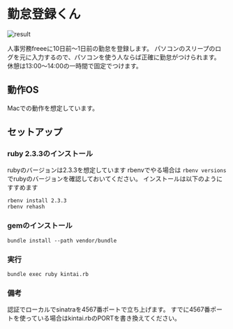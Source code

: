 # 勤怠登録くん
![result](https://github.com/tabachain/KINTAI/blob/gif/gif/demo.gif)

人事労務freeeに10日前〜1日前の勤怠を登録します。
パソコンのスリープのログを元に入力するので、パソコンを使う人ならば正確に勤怠がつけられます。
休憩は13:00〜14:00の一時間で固定でつけます。

## 動作OS
Macでの動作を想定しています。
## セットアップ
### ruby 2.3.3のインストール
rubyのバージョンは2.3.3を想定しています
rbenvでやる場合は
`rbenv versions`でrubyのバージョンを確認しておいてください。
インストールは以下のようにすすめます
```
rbenv install 2.3.3
rbenv rehash
```

### gemのインストール
```
bundle install --path vendor/bundle
```

### 実行
```
bundle exec ruby kintai.rb
```

### 備考
認証でローカルでsinatraを4567番ポートで立ち上げます。
すでに4567番ポートを使っている場合はkintai.rbのPORTを書き換えてください。
